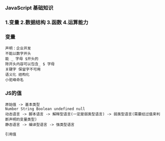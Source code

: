 ### JavaScript 基础知识

### 1.变量 2.数据结构 3.函数 4.运算能力

### 变量
    声明：企业开发
    不能以数字开头
    能 _ 字母 $开头的
    除开头内容可以包含_ $ 字母
    关键字 保留字不可用
    语义化 结构化
    小驼峰命名

### JS的值 
    原始值 -> 基本类型
    Number String Boolean undefined null
    动态语言 -> 脚本语言 -> 解释型语言(一定是弱类型语言) -> 弱类型语言(需要经过值来判断声明的变量类型)
    静态语言 -> 编译型语言 -> 强类型语言 

    引用值
